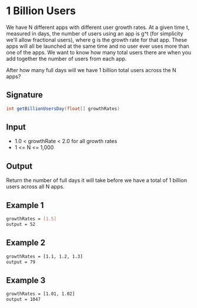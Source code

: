 # 1 Billion Users

We have N different apps with different user growth rates. At a given time t, measured in days, the number of users using an app is g^t (for simplicity we'll allow fractional users), where g is the growth rate for that app. These apps will all be launched at the same time and no user ever uses more than one of the apps. We want to know how many total users there are when you add together the number of users from each app.

After how many full days will we have 1 billion total users across the N apps?

## Signature

```java
int getBillionUsersDay(float[] growthRates)
```

## Input

- 1.0 < growthRate < 2.0 for all growth rates
- 1 <= N <= 1,000

## Output

Return the number of full days it will take before we have a total of 1 billion users across all N apps.

## Example 1

```sh
growthRates = [1.5]
output = 52
```

## Example 2

```sh
growthRates = [1.1, 1.2, 1.3]
output = 79
```

## Example 3

```sh
growthRates = [1.01, 1.02]
output = 1047

```
